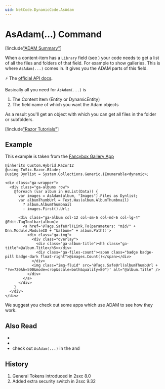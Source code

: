 ```yaml
---
uid: NetCode.DynamicCode.AsAdam
---
```


# AsAdam(...) Command

[!include["ADAM Summary"](~/pages/basics/cms/adam/_shared-what-is-adam.md)]

When a content-item has a `Library` field (see [](xref:Basics.Data.Fields.Hyperlink-Library)) your code needs to get a list of all the files and folders of that field. For example to show galleries. 
This is where `AsAdam(...)` comes in. It gives you the ADAM parts of this field.

⚡ The [official API docs](xref:ToSic.Sxc.Code.IDynamicCode.AsAdam*).

Basically all you need for `AsAdam(...)` is

1. The Content Item (Entity or DynamicEntity)
1. The field name of which you want the Adam objects

As a result you'll get an [](xref:ToSic.Sxc.Adam.IFolder) object with which you can get all files in the folder or subfolders. 


[!include["Razor Tutorials"](~/shared/tutorials/razor.md)]


## Example

This example is taken from the [Fancybox Gallery App](xref:App.FancyBoxGallery)

```razor
@inherits Custom.Hybrid.Razor12
@using ToSic.Razor.Blade;
@using Dynlist = System.Collections.Generic.IEnumerable<dynamic>;

<div class="ga-wrapper">
  <div class="ga-albums row">
    @foreach (var album in AsList(Data)) {
      var images = AsAdam(album, "Images").Files as Dynlist;
      var albumThumbUrl = Text.Has(album.AlbumThumbnail)
        ? album.AlbumThumbnail
        : images.First().Url;

      <div class="ga-album col-12 col-sm-6 col-md-6 col-lg-4" @Edit.TagToolbar(album)>
        <a href='@Tags.SafeUrl(Link.To(parameters: "mid/" + Dnn.Module.ModuleID + "&album=" + album.Path))'>
          <div class="ga-img">
            <div class="overlay">
              <div class="ga-album-title"><h5 class="ga-title">@album.Title</h5></div>
              <div class="ga-files-count"><span class="badge badge-pill badge-dark float-right">@images.Count()</span></div>
            </div>
            <img class="img-fluid" src='@Tags.SafeUrl(albumThumbUrl + "?w=720&h=500&mode=crop&scale=both&quality=80")' alt="@album.Title" />
          </div>
        </a>
      </div>
    }
  </div>
</div>
```

We suggest you check out some apps which use ADAM to see how they work. 

## Also Read

* [](xref:Basics.Cms.Adam.Index)
* [](xref:ToSic.Sxc.Adam)
* check out `AsAdam(...)` in the [](xref:ToSic.Sxc.Dnn.RazorComponent) and [](xref:ToSic.Sxc.Dnn.ApiController)


## History

1. General Tokens introduced in 2sxc 8.0
1. Added extra security switch in 2sxc 9.32
